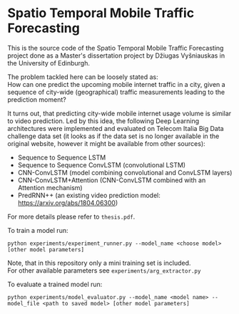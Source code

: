 # Spatio Temporal Mobile Traffic Forecasting

This is the source code of the Spatio Temporal Mobile Traffic Forecasting project done as a Master's dissertation project by Džiugas Vyšniauskas in the University of Edinburgh.

The problem tackled here can be loosely stated as:  
How can one predict the upcoming mobile internet traffic in a city, given a sequence of city-wide (geographical) traffic measurements leading to the prediction moment?

It turns out, that predicting city-wide mobile internet usage volume is similar to video prediction. Led by this idea, the following Deep Learning architectures were implemented and evaluated on Telecom Italia Big Data challenge data set (it looks as if the data set is no longer available in the original website, however it might be available from other sources):

* Sequence to Sequence LSTM
* Sequence to Sequence ConvLSTM  (convolutional LSTM)
* CNN-ConvLSTM (model combining convolutional and ConvLSTM layers)
* CNN-ConvLSTM+Attention (CNN-ConvLSTM combined with an Attention mechanism)
* PredRNN++ (an existing video prediction model: https://arxiv.org/abs/1804.06300)

For more details please refer to `thesis.pdf`.

To train a model run:
```
python experiments/experiment_runner.py --model_name <choose model> [other model parameters]
```
Note, that in this repository only a mini training set is included.  
For other available parameters see `experiments/arg_extractor.py`

To evaluate a trained model run:
```
python experiments/model_evaluator.py --model_name <model name> --model_file <path to saved model> [other model parameters]
```
